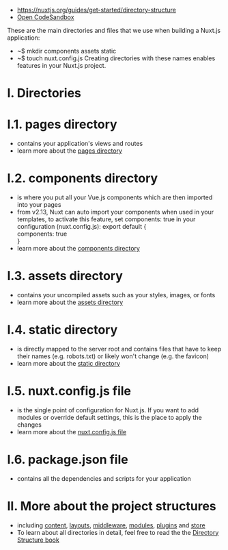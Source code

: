 - https://nuxtjs.org/guides/get-started/directory-structure
- [Open CodeSandbox](https://codesandbox.io/s/github/nuxt-academy/guides-examples/tree/master/01_get_started/03_directory_structure?file=/pages/index.vue)

These are the main directories and files that we use when building a Nuxt.js application:
- ~$ mkdir components assets static
- ~$ touch nuxt.config.js
Creating directories with these names enables features in your Nuxt.js project.

# I. Directories
# I.1. pages directory
- contains your application's views and routes
- learn more about the [pages directory](https://nuxtjs.org/guides/directory-structure/pages)

# I.2. components directory
- is where you put all your Vue.js components which are then imported into your pages
- from v2.13, Nuxt can auto import your components when used in your templates, to activate this feature, set components: true in your configuration (nuxt.config.js):
export default {<br>
  components: true<br>
}<br>
- learn more about the [components directory](https://nuxtjs.org/guides/directory-structure/components)

# I.3. assets directory
- contains your uncompiled assets such as your styles, images, or fonts
- learn more about the [assets directory](https://nuxtjs.org/guides/directory-structure/assets)

# I.4. static directory
- is directly mapped to the server root and contains files that have to keep their names (e.g. robots.txt) or likely won't change (e.g. the favicon)
- learn more about the [static directory](https://nuxtjs.org/guides/directory-structure/static)

# I.5. nuxt.config.js file
-  is the single point of configuration for Nuxt.js. If you want to add modules or override default settings, this is the place to apply the changes
- learn more about the [nuxt.config.js file](https://nuxtjs.org/guides/directory-structure/nuxt-config)

# I.6. package.json file
-  contains all the dependencies and scripts for your application


# II. More about the project structures
- including [content](https://nuxtjs.org/guides/directory-structure/content), [layouts](https://nuxtjs.org/guides/directory-structure/layouts), [middleware](https://nuxtjs.org/guides/directory-structure/middleware), [modules](https://nuxtjs.org/guides/directory-structure/modules), [plugins](https://nuxtjs.org/guides/directory-structure/plugins) and [store](https://nuxtjs.org/guides/directory-structure/store)
- To learn about all directories in detail, feel free to read the the [Directory Structure book](https://nuxtjs.org/guides/directory-structure/nuxt)